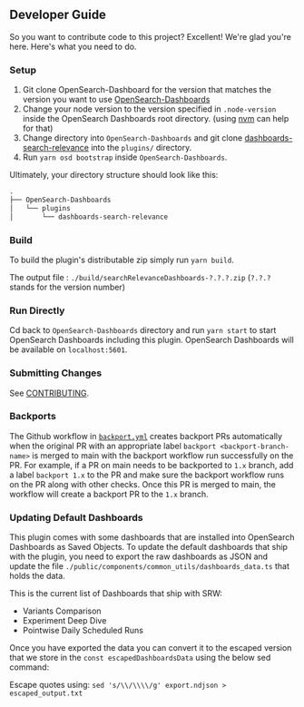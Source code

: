 ## Developer Guide

So you want to contribute code to this project? Excellent! We're glad you're here. Here's what you need to do.

### Setup

1. Git clone OpenSearch-Dashboard for the version that matches the version you want to use [OpenSearch-Dashboards](https://github.com/opensearch-project/OpenSearch-Dashboards)
2. Change your node version to the version specified in `.node-version` inside the OpenSearch Dashboards root directory. (using [nvm](https://github.com/nvm-sh/nvm) can help for that)
3. Change directory into `OpenSearch-Dashboards` and git clone [dashboards-search-relevance](https://github.com/opensearch-project/dashboards-search-relevance) into the `plugins/` directory.
4. Run `yarn osd bootstrap` inside `OpenSearch-Dashboards`.

Ultimately, your directory structure should look like this:

```md
.
├── OpenSearch-Dashboards
│   └── plugins
│       └── dashboards-search-relevance
```

### Build

To build the plugin's distributable zip simply run `yarn build`.

The output file : `./build/searchRelevanceDashboards-?.?.?.zip` (`?.?.?` stands for the version number)

### Run Directly

Cd back to `OpenSearch-Dashboards` directory and run `yarn start` to start OpenSearch Dashboards including this plugin. OpenSearch Dashboards will be available on `localhost:5601`.

### Submitting Changes

See [CONTRIBUTING](CONTRIBUTING.md).

### Backports

The Github workflow in [`backport.yml`](.github/workflows/backport.yml) creates backport PRs automatically when the original PR
with an appropriate label `backport <backport-branch-name>` is merged to main with the backport workflow run successfully on the
PR. For example, if a PR on main needs to be backported to `1.x` branch, add a label `backport 1.x` to the PR and make sure the
backport workflow runs on the PR along with other checks. Once this PR is merged to main, the workflow will create a backport PR
to the `1.x` branch.

### Updating Default Dashboards

This plugin comes with some dashboards that are installed into OpenSearch Dashboards as Saved Objects. 
To update the default dashboards that ship with the plugin, you need to export the raw dashboards as JSON and update the file `./public/components/common_utils/dashboards_data.ts` that holds the data.

This is the current list of Dashboards that ship with SRW:
 * Variants Comparison
 * Experiment Deep Dive
 * Pointwise Daily Scheduled Runs

Once you have exported the data you can convert it to the escaped version that we store in the `const escapedDashboardsData` using the below sed command:

Escape quotes using: `sed 's/\\/\\\\/g' export.ndjson > escaped_output.txt`
